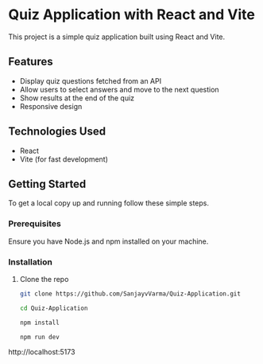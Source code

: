 # Quiz Application with React and Vite

This project is a simple quiz application built using React and Vite.

## Features

- Display quiz questions fetched from an API
- Allow users to select answers and move to the next question
- Show results at the end of the quiz
- Responsive design

## Technologies Used

- React
- Vite (for fast development)

## Getting Started

To get a local copy up and running follow these simple steps.

### Prerequisites

Ensure you have Node.js and npm installed on your machine.

### Installation

1. Clone the repo
   ```sh
   git clone https://github.com/SanjayvVarma/Quiz-Application.git

   cd Quiz-Application

   npm install 

   npm run dev

http://localhost:5173

